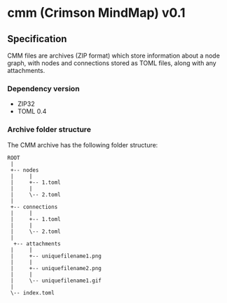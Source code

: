 # cmm (Crimson MindMap) v0.1

## Specification

CMM files are archives (ZIP format) which store information about a node graph, with nodes and connections stored as TOML files, along with any attachments.

### Dependency version

* ZIP32
* TOML 0.4

### Archive folder structure

The CMM archive has the following  folder structure:

```
ROOT
 |
 +-- nodes
 |     |
 |     +-- 1.toml
 |     |
 |     \-- 2.toml
 |
 +-- connections
 |     |
 |     +-- 1.toml
 |     |
 |     \-- 2.toml
 |
  +-- attachments
 |     |
 |     +-- uniquefilename1.png
 |     |
 |     +-- uniquefilename2.png
 |     |
 |     \-- uniquefilename1.gif
 |
 \-- index.toml
```
